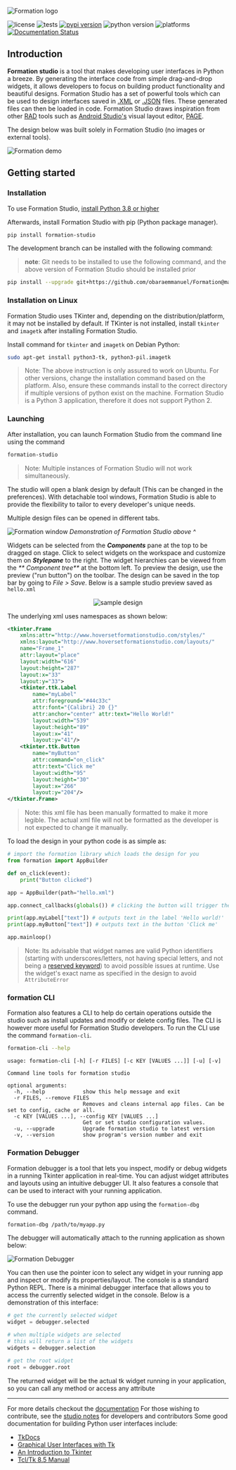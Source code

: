 ![Formation logo](https://raw.githubusercontent.com/obaraemmanuel/Formation/master/docs/_static/logo.png)

![license](https://img.shields.io/github/license/ObaraEmmanuel/Formation)
![tests](https://github.com/ObaraEmmanuel/Formation/workflows/build/badge.svg)
[![pypi version](https://img.shields.io/pypi/v/formation-studio.svg)](https://pypi.org/project/formation-studio/)
![python version](https://img.shields.io/badge/python-3.8+-blue.svg)
![platforms](https://img.shields.io/badge/Platforms-Linux%20|%20Windows%20|%20Mac%20-purple.svg)
[![Documentation Status](https://readthedocs.org/projects/formation-studio/badge/?version=latest)](https://formation-studio.readthedocs.io/en/latest/?badge=latest)
## Introduction

**Formation studio** is a tool that makes developing user interfaces in Python a breeze. By generating the interface code from simple drag-and-drop widgets, it allows developers to focus
on building product functionality and beautiful designs. Formation Studio has a set of powerful tools which can be used to design interfaces saved in
[.XML](https://en.wikipedia.org/wiki/XML) or [.JSON](https://en.wikipedia.org/wiki/JSON) files. These generated files can then be loaded in code. Formation Studio draws inspiration from other
[RAD](https://en.wikipedia.org/wiki/Rapid_application_development) tools such as
[Android Studio's](https://developer.android.com/studio) visual layout editor,
[PAGE](http://page.sourceforge.net). 

The design below was built solely in Formation Studio (no images or external tools).

![Formation demo](https://raw.githubusercontent.com/obaraemmanuel/Formation/master/docs/_static/canvas-full-demo.png)

## Getting started

### Installation

To use Formation Studio, [install Python 3.8 or higher](https://www.python.org/downloads/)

Afterwards, install Formation Studio with pip (Python package manager).

```bash
pip install formation-studio
```

The development branch can be installed with the following command:
> **note**: Git needs to be installed to use the following command, and the above version of Formation Studio should be installed prior

```bash
pip install --upgrade git+https://github.com/obaraemmanuel/Formation@master
```

### Installation on Linux

Formation Studio uses TKinter and, depending on the distribution/platform, it may not be installed by default. If TKinter is not installed, install `tkinter` and `imagetk` after installing Formation Studio.

Install command for `tkinter` and `imagetk` on Debian Python:

```bash
sudo apt-get install python3-tk, python3-pil.imagetk
```

> Note: The above instruction is only assured to work on Ubuntu. For
> other versions, change the installation command based on the platform. Also, ensure these commands install to the correct directory if multiple versions of python exist on the machine. Formation Studio is a Python 3 application, therefore it does not support Python 2.

### Launching

After installation, you can launch Formation Studio from the command line using the command

```bash
formation-studio
```

> Note: Multiple instances of Formation Studio will not work simultaneously.

The studio will open a blank design by default (This can be changed in the preferences). With detachable tool windows, Formation Studio is able to provide the flexibility to tailor to every developer's unique needs.

Multiple design files can be opened in different tabs.

![Formation window](https://raw.githubusercontent.com/obaraemmanuel/Formation/master/docs/_static/showcase.png)
*Demonstration of Formation Studio above ^*

Widgets can be selected from the _**Components**_ pane at the top to be dragged on stage. Click to select widgets
on the workspace and customize them on _**Stylepane**_ to the right. The widget hierarchies can be viewed from the _**
Component tree**_ at the bottom left. To preview the design, use the preview ("run button") on the toolbar. The design can be saved in the top bar by going to _File > Save_. Below is a sample studio preview saved
as `hello.xml`

<p align="center">
    <img alt="sample design" src="https://raw.githubusercontent.com/obaraemmanuel/Formation/master/docs/_static/hello.png"/>
</p>

The underlying xml uses namespaces as shown below:

```xml
<tkinter.Frame 
    xmlns:attr="http://www.hoversetformationstudio.com/styles/" 
    xmlns:layout="http://www.hoversetformationstudio.com/layouts/" 
    name="Frame_1" 
    attr:layout="place" 
    layout:width="616" 
    layout:height="287" 
    layout:x="33" 
    layout:y="33">
    <tkinter.ttk.Label 
        name="myLabel" 
        attr:foreground="#44c33c" 
        attr:font="{Calibri} 20 {}" 
        attr:anchor="center" attr:text="Hello World!" 
        layout:width="539" 
        layout:height="89" 
        layout:x="41" 
        layout:y="41"/>
    <tkinter.ttk.Button 
        name="myButton"
        attr:command="on_click"
        attr:text="Click me" 
        layout:width="95" 
        layout:height="30" 
        layout:x="266" 
        layout:y="204"/>
</tkinter.Frame>

```

> Note: this xml file has been manually formatted to make it more legible. The actual xml file
> will not be formatted as the developer is not expected to change it manually.

To load the design in your python code is as simple as:

```python
# import the formation library which loads the design for you
from formation import AppBuilder

def on_click(event):
    print("Button clicked")

app = AppBuilder(path="hello.xml")

app.connect_callbacks(globals()) # clicking the button will trigger the on_click function

print(app.myLabel["text"]) # outputs text in the label 'Hello world!'
print(app.myButton["text"]) # outputs text in the button 'Click me'

app.mainloop()
```

>Note: Its advisable that widget names are valid Python identifiers (starting with underscores/letters, not having special letters, and not being a [reserved keyword](https://www.programiz.com/python-programming/keyword-list)) to avoid 
>possible issues at runtime.
>Use the widget's exact name as specified in the design to avoid `AttributeError`

### formation CLI
Formation also features a CLI to help do certain operations outside the studio such
as install updates and modify or delete config files. The CLI is however more
useful for Formation Studio developers. To run the CLI use the command `formation-cli`.

```bash
formation-cli --help
```

```
usage: formation-cli [-h] [-r FILES] [-c KEY [VALUES ...]] [-u] [-v]

Command line tools for formation studio

optional arguments:
  -h, --help            show this help message and exit
  -r FILES, --remove FILES
                        Removes and cleans internal app files. Can be set to config, cache or all.
  -c KEY [VALUES ...], --config KEY [VALUES ...]
                        Get or set studio configuration values.
  -u, --upgrade         Upgrade formation studio to latest version
  -v, --version         show program's version number and exit
```

### Formation Debugger
Formation debugger is a tool that lets you inspect, modify or debug widgets in a running Tkinter application in real-time. 
You can adjust widget attributes and layouts using an intuitive debugger UI.
It also features a console that can be used to interact with your running application.

To use the debugger run your python app using the `formation-dbg` command.

```bash
formation-dbg /path/to/myapp.py
```
The debugger will automatically attach to the running application as shown below:

![Formation Debugger](https://raw.githubusercontent.com/obaraemmanuel/Formation/master/docs/_static/debugger.png)

You can then use the pointer icon to select any widget in your running app and inspect or modify its properties/layout.
The console is a standard Python REPL. There is a minimal debugger interface that allows you to access the currently
selected widget in the console. Below is a demonstration of this interface:

```python
# get the currently selected widget
widget = debugger.selected

# when multiple widgets are selected
# this will return a list of the widgets
widgets = debugger.selection

# get the root widget
root = debugger.root
```
The returned widget will be the actual tk widget running in your application, so you can call any method or access any attribute

-----------------------------
    
For more details checkout the [documentation](https://formation-studio.readthedocs.io/en/latest/)
For those wishing to contribute, see the [studio notes](https://formation-studio.readthedocs.io/en/latest/studio/architecture.html) for developers and contributors
Some good documentation for building Python user interfaces
include:

- [TkDocs](http://www.tkdocs.com)
- [Graphical User Interfaces with Tk](http://docs.python.org/3.5/library/tk.html)
- [An Introduction to Tkinter](https://web.archive.org/web/20170518202115/http://effbot.org/tkinterbook/tkinter-index.htm)
- [Tcl/Tk 8.5 Manual](http://www.tcl.tk/man/tcl8.5/) 
